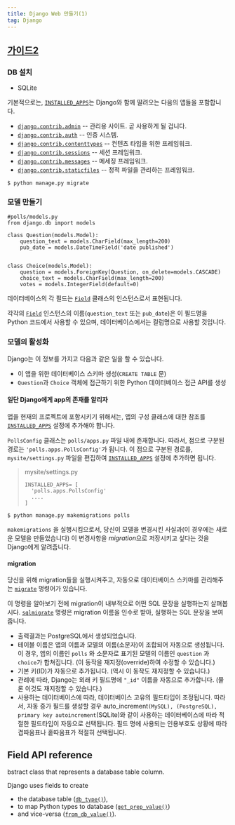 ```yaml
---
title: Django Web 만들기(1)
tag: Django
---
```




## [가이드2](https://docs.djangoproject.com/ko/3.1/intro/tutorial02/)



### DB 설치

- SQLite

기본적으로는, [`INSTALLED_APPS`](https://docs.djangoproject.com/ko/3.1/ref/settings/#std:setting-INSTALLED_APPS)는 Django와 함께 딸려오는 다음의 앱들을 포함합니다.

- [`django.contrib.admin`](https://docs.djangoproject.com/ko/3.1/ref/contrib/admin/#module-django.contrib.admin) -- 관리용 사이트. 곧 사용하게 될 겁니다.
- [`django.contrib.auth`](https://docs.djangoproject.com/ko/3.1/topics/auth/#module-django.contrib.auth) -- 인증 시스템.
- [`django.contrib.contenttypes`](https://docs.djangoproject.com/ko/3.1/ref/contrib/contenttypes/#module-django.contrib.contenttypes) -- 컨텐츠 타입을 위한 프레임워크.
- [`django.contrib.sessions`](https://docs.djangoproject.com/ko/3.1/topics/http/sessions/#module-django.contrib.sessions) -- 세션 프레임워크.
- [`django.contrib.messages`](https://docs.djangoproject.com/ko/3.1/ref/contrib/messages/#module-django.contrib.messages) -- 메세징 프레임워크.
- [`django.contrib.staticfiles`](https://docs.djangoproject.com/ko/3.1/ref/contrib/staticfiles/#module-django.contrib.staticfiles) -- 정적 파일을 관리하는 프레임워크.

```
$ python manage.py migrate
```



### 모델 만들기

```
#polls/models.py
from django.db import models

class Question(models.Model):
    question_text = models.CharField(max_length=200)
    pub_date = models.DateTimeField('date published')


class Choice(models.Model):
    question = models.ForeignKey(Question, on_delete=models.CASCADE)
    choice_text = models.CharField(max_length=200)
    votes = models.IntegerField(default=0)
```

데이터베이스의 각 필드는 [`Field`](https://docs.djangoproject.com/ko/3.1/ref/models/fields/#django.db.models.Field) 클래스의 인스턴스로서 표현됩니다.

각각의 [`Field`](https://docs.djangoproject.com/ko/3.1/ref/models/fields/#django.db.models.Field) 인스턴스의 이름(`question_text` 또는 `pub_date`)은 이 필드명을 Python 코드에서 사용할 수 있으며, 데이터베이스에서는 컬럼명으로 사용할 것입니다.



### 모델의 활성화

Django는 이 정보를 가지고 다음과 같은 일을 할 수 있습니다.

- 이 앱을 위한 데이터베이스 스키마 생성(`CREATE TABLE` 문)
- `Question`과 `Choice` 객체에 접근하기 위한 Python 데이터베이스 접근 API를 생성

#### 일단 Django에게 app의 존재를 알리자

 앱을 현재의 프로젝트에 포함시키기 위해서는, 앱의 구성 클래스에 대한 참조를 [`INSTALLED_APPS`](https://docs.djangoproject.com/ko/3.1/ref/settings/#std:setting-INSTALLED_APPS) 설정에 추가해야 합니다.

 `PollsConfig` 클래스는 `polls/apps.py` 파일 내에 존재합니다. 따라서, 점으로 구분된 경로는 `'polls.apps.PollsConfig'`가 됩니다. 이 점으로 구분된 경로를, `mysite/settings.py` 파일을 편집하여 [`INSTALLED_APPS`](https://docs.djangoproject.com/ko/3.1/ref/settings/#std:setting-INSTALLED_APPS) 설정에 추가하면 됩니다. 

> mysite/settings.py
>
> ```
> INSTALLED_APPS= [
> 	'polls.apps.PollsConfig'
> 	....
> ]
> ```

```
$ python manage.py makemigrations polls
```

`makemigrations` 을 실행시킴으로서, 당신이 모델을 변경시킨 사실과(이 경우에는 새로운 모델을 만들었습니다) 이 변경사항을 *migration*으로 저장시키고 싶다는 것을 Django에게 알려줍니다.



#### migration

당신을 위해 migration들을 실행시켜주고, 자동으로 데이터베이스 스키마를 관리해주는 [`migrate`](https://docs.djangoproject.com/ko/3.1/ref/django-admin/#django-admin-migrate) 명령어가 있습니다. 

이 명령을 알아보기 전에 migration이 내부적으로 어떤 SQL 문장을 실행하는지 살펴봅시다. [`sqlmigrate`](https://docs.djangoproject.com/ko/3.1/ref/django-admin/#django-admin-sqlmigrate) 명령은 migration 이름을 인수로 받아, 실행하는 SQL 문장을 보여줍니다.

- 출력결과는 PostgreSQL에서 생성되었습니다.
- 테이블 이름은 앱의 이름과 모델의 이름(소문자)이 조합되어 자동으로 생성됩니다. 이 경우, 앱의 이름인 `polls` 와 소문자로 표기된 모델의 이름인 `question` 과 `choice`가 합쳐집니다. (이 동작을 재지정(override)하여 수정할 수 있습니다.)
- 기본 키(ID)가 자동으로 추가됩니다. (역시 이 동작도 재지정할 수 있습니다.)
- 관례에 따라, Django는 외래 키 필드명에 `"_id"` 이름을 자동으로 추가합니다. (물론 이것도 재지정할 수 있습니다.)
- 사용하는 데이터베이스에 따라, 데이터베이스 고유의 필드타입이 조정됩니다. 따라서, 자동 증가 필드를 생성할 경우 auto_increment``(MySQL), (PostgreSQL), primary key autoincrement``(SQLite)와 같이 사용하는 데이터베이스에 따라 적절한 필드타입이 자동으로 선택됩니다. 필드 명에 사용되는 인용부호도 상황에 따라 겹따옴표나 홑따옴표가 적절히 선택됩니다.



## Field API reference

bstract class that represents a database table column.

Django uses fields to create 

- the database table ([`db_type()`](https://docs.djangoproject.com/ko/3.1/ref/models/fields/#django.db.models.Field.db_type)), 
- to map Python types to database ([`get_prep_value()`](https://docs.djangoproject.com/ko/3.1/ref/models/fields/#django.db.models.Field.get_prep_value)) 
- and vice-versa ([`from_db_value()`](https://docs.djangoproject.com/ko/3.1/ref/models/fields/#django.db.models.Field.from_db_value)).